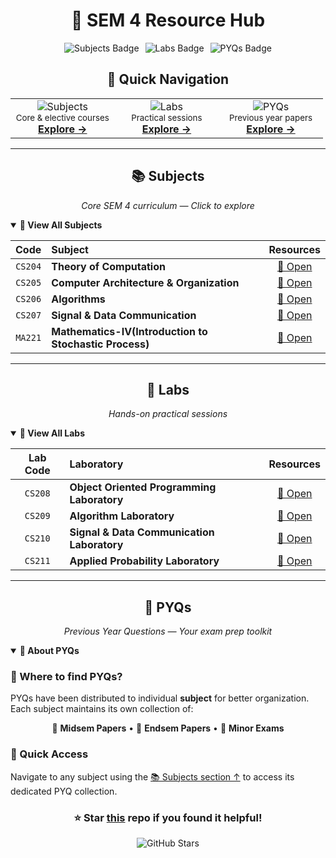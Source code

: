 <div align="center">

# 📘 SEM 4 Resource Hub

<div align="center" style="display: flex; justify-content: center; gap: 10px; flex-wrap: wrap; margin-top: 10px;">
  <img src="https://img.shields.io/badge/📚_Subjects-5-blue?style=flat&logo=bookstack" alt="Subjects Badge" />
  <img src="https://img.shields.io/badge/🧪_Labs-4-green?style=flat&logo=flask" alt="Labs Badge" />
  <img src="https://img.shields.io/badge/📝_PYQs-Mid%2FEnd-orange?style=flat&logo=googledocs" alt="PYQs Badge" />
</div>

</div>

<div align="center">

## 🧭 Quick Navigation

</div>

<div align = "center">

<table align = "center">
<tr>
<td align="center" width="33%">
<img src="https://img.shields.io/badge/📚-SUBJECTS-6366F1?style=flat-square&labelColor=312E81" alt="Subjects"/><br/>
<sub>Core & elective courses</sub><br/>
<a href="#📚-subjects"><b>Explore →</b></a>
</td>
<td align="center" width="33%">
<img src="https://img.shields.io/badge/🧪-LABS-10B981?style=flat-square&labelColor=065F46" alt="Labs"/><br/>
<sub>Practical sessions</sub><br/>
<a href="#🧪-labs"><b>Explore →</b></a>
</td>
<td align="center" width="33%">
<img src="https://img.shields.io/badge/📖-PYQS-F59E0B?style=flat-square&labelColor=92400E" alt="PYQs"/><br/>
<sub>Previous year papers</sub><br/>
<a href="#📖-pyqs"><b>Explore →</b></a>
</td>
</tr>
</table>
</div>

---

<div align="center">

## 📚 Subjects

_Core SEM 4 curriculum — Click to explore_

</div>

<details open>
<summary><b>🔽 View All Subjects</b></summary>

<div align="center">

|  Code   | Subject                                                |      Resources      |
| :-----: | :----------------------------------------------------- | :-----------------: |
| `CS204` | **Theory of Computation**                              | [📂 Open](./CS204/) |
| `CS205` | **Computer Architecture & Organization**               | [📂 Open](./CS205/) |
| `CS206` | **Algorithms**                                         | [📂 Open](./CS206/) |
| `CS207` | **Signal & Data Communication**                        | [📂 Open](./CS207/) |
| `MA221` | **Mathematics-IV(Introduction to Stochastic Process)** | [📂 Open](./MA221/) |

</div>

</details>

---

<div align="center">

## 🧪 Labs

_Hands-on practical sessions_

</div>

<details open>
<summary><b>🔽 View All Labs</b></summary>

<div align="center">

| Lab Code | Laboratory                                 |      Resources      |
| :------: | :----------------------------------------- | :-----------------: |
| `CS208`  | **Object Oriented Programming Laboratory** | [📂 Open](./CS208/) |
| `CS209`  | **Algorithm Laboratory**                   | [📂 Open](./CS209/) |
| `CS210`  | **Signal & Data Communication Laboratory** | [📂 Open](./CS210/) |
| `CS211`  | **Applied Probability Laboratory**         | [📂 Open](./CS211/) |

</div>

</details>

---

<div align="center">

## 📖 PYQs

_Previous Year Questions — Your exam prep toolkit_

</div>

<details open>
<summary><b>🔽 About PYQs</b></summary>

### 📍 Where to find PYQs?

PYQs have been distributed to individual **subject** for better organization. Each subject maintains its own collection of:

<div align="center">

📝 **Midsem Papers** • 📝 **Endsem Papers** • 📝 **Minor Exams**

</div>

### 🎯 Quick Access

Navigate to any subject using the [📚 Subjects section ↑](#📚-subjects) to access its dedicated PYQ collection.

</details>

<div align="center">

### ⭐ Star [this](https://github.com/raj8664/Prep) repo if you found it helpful!

![GitHub Stars](https://img.shields.io/github/stars/raj8664/Prep?style=social)

</div>
